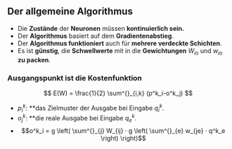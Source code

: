 ## Der allgemeine Algorithmus

- Die **Zustände** der **Neuronen** müssen **kontinuierlich sein.**
- Der **Algorithmus** basiert auf dem **Gradientenabstieg**.
- Der **Algorithmus funktioniert** auch für **mehrere verdeckte Schichten**.
- Es ist **günstig**, die **Schwellwerte** mit in die **Gewichtungen** $W_{io}$ und $w_{io}$ **zu packen**.

### Ausgangspunkt ist die Kostenfunktion
$$
E(W) = \frac{1}{2} \sum^{}_{i,k} (p^k_i-o^k_j)
$$
- $p^k_i:$ **das Zielmuster der Ausgabe bei Eingabe $q^k_i$.
- $o^k_j:$ **die reale Ausgabe bei Eingabe $q^k_e$.
- $$o^k_i = g \left( \sum^{}_{j} W_{ij} · g \left( \sum^{}_{e} w_{je} · q^k_e \right) \right)$$

